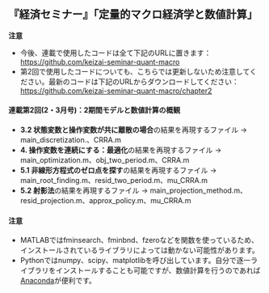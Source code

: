 ## 『経済セミナー』「定量的マクロ経済学と数値計算」

**注意**
* 今後、連載で使用したコードは全て下記のURLに置きます：https://github.com/keizai-seminar-quant-macro
* 第2回で使用したコードについても、こちらでは更新しないため注意してください。最新のコードは下記のURLからダウンロードしてください：https://github.com/keizai-seminar-quant-macro/chapter2

#### 連載第2回(2・3月号)：2期間モデルと数値計算の概観

* **3.2 状態変数と操作変数が共に離散の場合**の結果を再現するファイル -> main_discretization.、CRRA.m
* **4. 操作変数を連続にする：最適化**の結果を再現するファイル -> main_optimization.m、obj_two_period.m、CRRA.m
* **5.1 非線形方程式のゼロ点を探す**の結果を再現するファイル -> main_root_finding.m、resid_two_period.m、mu_CRRA.m
* **5.2 射影法**の結果を再現するファイル -> main_projection_method.m、resid_projection.m、approx_policy.m、mu_CRRA.m

#### 注意
* MATLABではfminsearch、fminbnd、fzeroなどを関数を使っているため、インストールされているライブラリによっては動かない可能性があります。
* Pythonではnumpy、scipy、matplotlibを呼び出しています。自分で逐一ライブラリをインストールすることも可能ですが、数値計算を行うのであれば[Anaconda](https://www.anaconda.com/)が便利です。
